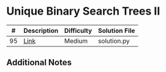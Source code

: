 # Unique Binary Search Trees II
| #   | Description                                                          | Difficulty | Solution File |
| --- | -------------------------------------------------------------------- | ---------- | ------------- |
| 95  | [Link](https://leetcode.com/problems/unique-binary-search-trees-ii/) | Medium     | solution.py   |

## Additional Notes
